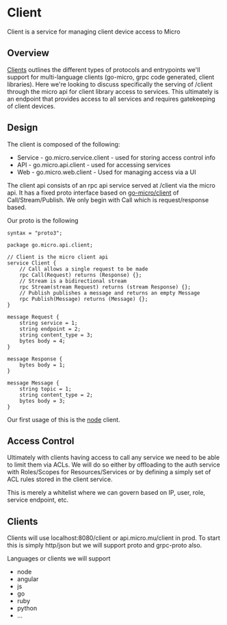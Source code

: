 # Client

Client is a service for managing client device access to Micro

## Overview

[Clients](clients.md) outlines the different types of protocols and entrypoints we'll support 
for multi-language clients (go-micro, grpc code generated, client libraries). Here we're 
looking to discuss specifically the serving of /client through the micro api for client library 
access to services. This ultimately is an endpoint that provides access to all services 
and requires gatekeeping of client devices.

## Design

The client is composed of the following:

- Service - go.micro.service.client - used for storing access control info
- API - go.micro.api.client - used for accessing services
- Web - go.micro.web.client - Used for managing access via a UI

The client api consists of an rpc api service served at /client via the micro api. It has 
a fixed proto interface based on [go-micro/client](https://godoc.org/github.com/micro/go-micro/client#Client) 
of Call/Stream/Publish. We only begin with Call which is request/response based.

Our proto is the following

```
syntax = "proto3";

package go.micro.api.client;

// Client is the micro client api
service Client {
	// Call allows a single request to be made
	rpc Call(Request) returns (Response) {};
	// Stream is a bidirectional stream
	rpc Stream(stream Request) returns (stream Response) {};
	// Publish publishes a message and returns an empty Message
	rpc Publish(Message) returns (Message) {};
}

message Request {
	string service = 1;
	string endpoint = 2;
	string content_type = 3;
	bytes body = 4;
}

message Response {
	bytes body = 1;
}

message Message {
	string topic = 1;
	string content_type = 2;
	bytes body = 3;
}
```

Our first usage of this is the [node](https://github.com/micro/clients/tree/master/node) client.

## Access Control

Ultimately with clients having access to call any service we need to be able to limit them via 
ACLs. We will do so either by offloading to the auth service with Roles/Scopes for Resources/Services 
or by defining a simply set of ACL rules stored in the client service.

This is merely a whitelist where we can govern based on IP, user, role, service endpoint, etc.

## Clients

Clients will use localhost:8080/client or api.micro.mu/client in prod. To start this is simply 
http/json but we will support proto and grpc-proto also. 

Languages or clients we will support

- node
- angular
- js
- go
- ruby
- python
- ...
